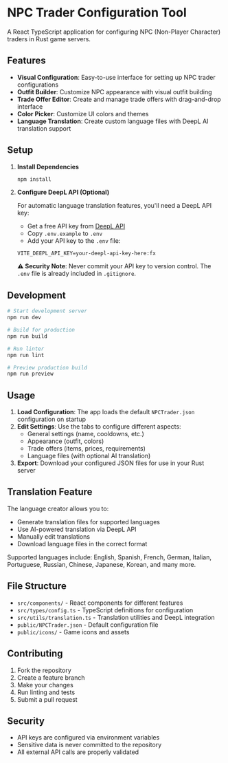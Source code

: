 # NPC Trader Configuration Tool

A React TypeScript application for configuring NPC (Non-Player Character) traders in Rust game servers.

## Features

- **Visual Configuration**: Easy-to-use interface for setting up NPC trader configurations
- **Outfit Builder**: Customize NPC appearance with visual outfit building
- **Trade Offer Editor**: Create and manage trade offers with drag-and-drop interface
- **Color Picker**: Customize UI colors and themes
- **Language Translation**: Create custom language files with DeepL AI translation support

## Setup

1. **Install Dependencies**
   ```bash
   npm install
   ```

2. **Configure DeepL API (Optional)**
   
   For automatic language translation features, you'll need a DeepL API key:
   
   - Get a free API key from [DeepL API](https://www.deepl.com/docs-api/)
   - Copy `.env.example` to `.env`
   - Add your API key to the `.env` file:
   
   ```env
   VITE_DEEPL_API_KEY=your-deepl-api-key-here:fx
   ```
   
   **⚠️ Security Note**: Never commit your API key to version control. The `.env` file is already included in `.gitignore`.

## Development

```bash
# Start development server
npm run dev

# Build for production
npm run build

# Run linter
npm run lint

# Preview production build
npm run preview
```

## Usage

1. **Load Configuration**: The app loads the default `NPCTrader.json` configuration on startup
2. **Edit Settings**: Use the tabs to configure different aspects:
   - General settings (name, cooldowns, etc.)
   - Appearance (outfit, colors)
   - Trade offers (items, prices, requirements)
   - Language files (with optional AI translation)
3. **Export**: Download your configured JSON files for use in your Rust server

## Translation Feature

The language creator allows you to:
- Generate translation files for supported languages
- Use AI-powered translation via DeepL API
- Manually edit translations
- Download language files in the correct format

Supported languages include: English, Spanish, French, German, Italian, Portuguese, Russian, Chinese, Japanese, Korean, and many more.

## File Structure

- `src/components/` - React components for different features
- `src/types/config.ts` - TypeScript definitions for configuration
- `src/utils/translation.ts` - Translation utilities and DeepL integration
- `public/NPCTrader.json` - Default configuration file
- `public/icons/` - Game icons and assets

## Contributing

1. Fork the repository
2. Create a feature branch
3. Make your changes
4. Run linting and tests
5. Submit a pull request

## Security

- API keys are configured via environment variables
- Sensitive data is never committed to the repository
- All external API calls are properly validated